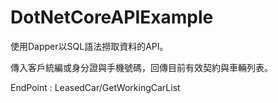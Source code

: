 # DotNetCoreAPIExample

使用Dapper以SQL語法撈取資料的API。

傳入客戶統編或身分證與手機號碼，回傳目前有效契約與車輛列表。

EndPoint : LeasedCar/GetWorkingCarList
